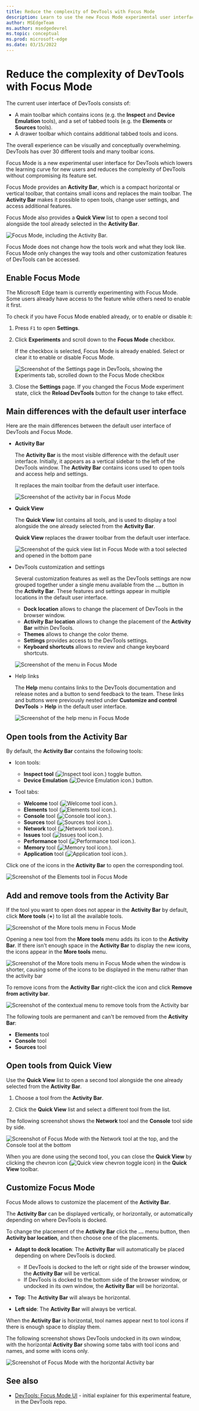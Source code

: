 ```yaml
---
title: Reduce the complexity of DevTools with Focus Mode
description: Learn to use the new Focus Mode experimental user interface to reduce the complexity of DevTools, make it more compact, and easier to open and close tools.
author: MSEdgeTeam
ms.author: msedgedevrel
ms.topic: conceptual
ms.prod: microsoft-edge
ms.date: 03/15/2022
---
```

# Reduce the complexity of DevTools with Focus Mode

The current user interface of DevTools consists of:

* A main toolbar which contains icons (e.g. the **Inspect** and **Device Emulation** tools), and a set of tabbed tools (e.g. the **Elements** or **Sources** tools).
* A drawer toolbar which contains additional tabbed tools and icons.

The overall experience can be visually and conceptually overwhelming. DevTools has over 30 different tools and many toolbar icons.

Focus Mode is a new experimental user interface for DevTools which lowers the learning curve for new users and reduces the complexity of DevTools without compromising its feature set.

Focus Mode provides an **Activity Bar**, which is a compact horizontal or vertical toolbar, that contains small icons and replaces the main toolbar. The **Activity Bar** makes it possible to open tools, change user settings, and access additional features.

Focus Mode also provides a **Quick View** list to open a second tool alongside the tool already selected in the **Activity Bar**.

![Focus Mode, including the Activity Bar.](../media/experimental-features/focus-mode.png)

Focus Mode does not change how the tools work and what they look like. Focus Mode only changes the way tools and other customization features of DevTools can be accessed.


<!-- ====================================================================== -->
## Enable Focus Mode

The Microsoft Edge team is currently experimenting with Focus Mode. Some users already have access to the feature while others need to enable it first.

To check if you have Focus Mode enabled already, or to enable or disable it:

1. Press `F1` to open **Settings**.

1. Click **Experiments** and scroll down to the **Focus Mode** checkbox.

   If the checkbox is selected, Focus Mode is already enabled. Select or clear it to enable or disable Focus Mode.

    ![Screenshot of the Settings page in DevTools, showing the Experiments tab, scrolled down to the Focus Mode checkbox](media/focus-mode-pref.png)

1. Close the **Settings** page. If you changed the Focus Mode experiment state, click the **Reload DevTools** button for the change to take effect.


<!-- ====================================================================== -->
## Main differences with the default user interface

Here are the main differences between the default user interface of DevTools and Focus Mode.

* **Activity Bar**

  The **Activity Bar** is the most visible difference with the default user interface. Initially, it appears as a vertical sidebar to the left of the DevTools window. The **Activity Bar** contains icons used to open tools and access help and settings.

  It replaces the main toolbar from the default user interface.

  ![Screenshot of the activity bar in Focus Mode](media/focus-mode-activity-bar.png)

* **Quick View**

  The **Quick View** list contains all tools, and is used to display a tool alongside the one already selected from the **Activity Bar**.

  **Quick View** replaces the drawer toolbar from the default user interface.

  ![Screenshot of the quick view list in Focus Mode with a tool selected and opened in the bottom pane](media/focus-mode-quick-view.png)

* DevTools customization and settings

  Several customization features as well as the DevTools settings are now grouped together under a single menu available from the **...** button in the **Activity Bar**. These features and settings appear in multiple locations in the default user interface.

  * **Dock location** allows to change the placement of DevTools in the browser window.
  * **Activity Bar location** allows to change the placement of the **Activity Bar** within DevTools.
  * **Themes** allows to change the color theme.
  * **Settings** provides access to the DevTools settings.
  * **Keyboard shortcuts** allows to review and change keyboard shortcuts.

  ![Screenshot of the menu in Focus Mode](media/focus-mode-menu.png)

* Help links

  The **Help** menu contains links to the DevTools documentation and release notes and a button to send feedback to the team. These links and buttons were previously nested under **Customize and control DevTools** > **Help** in the default user interface.

  ![Screenshot of the help menu in Focus Mode](media/focus-mode-help.png)


<!-- ====================================================================== -->
## Open tools from the Activity Bar

By default, the **Activity Bar** contains the following tools:

* Icon tools:
   *  **Inspect tool** (![Inspect tool icon.](../media/inspect-tool-icon-light-theme.png)) toggle button.
   *  **Device Emulation** (![Device Emulation icon.](../media/device-emulation-icon-light-theme.png)) button.

* Tool tabs:
   *  **Welcome** tool (![Welcome tool icon.](media/focus-mode-welcome.png)).
   *  **Elements** tool (![Elements tool icon.](media/focus-mode-elements.png)).
   *  **Console** tool (![Console tool icon.](media/focus-mode-console.png)).
   *  **Sources** tool (![Sources tool icon.](media/focus-mode-sources.png)).
   *  **Network** tool (![Network tool icon.](media/focus-mode-network.png)).
   *  **Issues** tool (![Issues tool icon.](media/focus-mode-issues.png)).
   *  **Performance** tool (![Performance tool icon.](media/focus-mode-performance.png)).
   *  **Memory** tool (![Memory tool icon.](media/focus-mode-memory.png)).
   *  **Application** tool (![Application tool icon.](media/focus-mode-application.png)).

Click one of the icons in the **Activity Bar** to open the corresponding tool.

![Screenshot of the Elements tool in Focus Mode](media/focus-mode-elements-tool.png)


<!-- ====================================================================== -->
## Add and remove tools from the Activity Bar

If the tool you want to open does not appear in the **Activity Bar** by default, click **More tools** (**+**) to list all the available tools.

![Screenshot of the More tools menu in Focus Mode](media/focus-mode-more-tools.png)

Opening a new tool from the **More tools** menu adds its icon to the **Activity Bar**. If there isn't enough space in the **Activity Bar** to display the new icons, the icons appear in the **More tools** menu.

![Screenshot of the More tools menu in Focus Mode when the window is shorter, causing some of the icons to be displayed in the menu rather than the activity bar](media/focus-mode-overflow-tools.png)

To remove icons from the **Activity Bar** right-click the icon and click **Remove from activity bar**.

![Screenshot of the contextual menu to remove tools from the Activity bar](media/focus-mode-remove-tool.png)

The following tools are permanent and can't be removed from the **Activity Bar**:

* **Elements** tool
* **Console** tool
* **Sources** tool


<!-- ====================================================================== -->
## Open tools from Quick View

Use the **Quick View** list to open a second tool alongside the one already selected from the **Activity Bar**.

1. Choose a tool from the **Activity Bar**.

1. Click the **Quick View** list and select a different tool from the list.

The following screenshot shows the **Network** tool and the **Console** tool side by side.

![Screenshot of Focus Mode with the Network tool at the top, and the Console tool at the bottom](media/focus-mode-quick-view-tool.png)

When you are done using the second tool, you can close the **Quick View** by clicking the chevron icon (![Quick view chevron toggle icon](media/focus-mode-chevron.png)) in the **Quick View** toolbar.


<!-- ====================================================================== -->
## Customize Focus Mode

Focus Mode allows to customize the placement of the **Activity Bar**.

The **Activity Bar** can be displayed vertically, or horizontally, or automatically depending on where DevTools is docked.

To change the placement of the **Activity Bar** click the **...** menu button, then **Activity bar location**, and then choose one of the placements.

* **Adapt to dock location**: The **Activity Bar** will automatically be placed depending on where DevTools is docked.

  * If DevTools is docked to the left or right side of the browser window, the **Activity Bar** will be vertical.
  * If DevTools is docked to the bottom side of the browser window, or undocked in its own window, the **Activity Bar** will be horizontal.

* **Top**: The **Activity Bar** will always be horizontal.

* **Left side**: The **Activity Bar** will always be vertical.

When the **Activity Bar** is horizontal, tool names appear next to tool icons if there is enough space to display them.

The following screenshot shows DevTools undocked in its own window, with the horizontal **Activity Bar** showing some tabs with tool icons and names, and some with icons only.

![Screenshot of Focus Mode with the horizontal Activity bar](media/focus-mode-horizontal.png)


<!-- ====================================================================== -->
## See also

* [DevTools: Focus Mode UI](https://github.com/MicrosoftEdge/DevTools/blob/main/explainers/FocusMode/explainer.md) - initial explainer for this experimental feature, in the DevTools repo.

